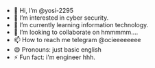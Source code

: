 - 👋 Hi, I’m @yosi-2295
- 👀 I’m interested in cyber security.
- 🌱 I’m currently learning information technology.
- 💞️ I’m looking to collaborate on hmmmmm....
- 📫 How to reach me telegram @ocieeeeeeee
- 😄 Pronouns: just basic english
- ⚡ Fun fact:  i'm engineer hhh.

<!---
yosi-2295/yosi-2295 is a ✨ special ✨ repository because its `README.md` (this file) appears on your GitHub profile.
You can click the Preview link to take a look at your changes.
--->
